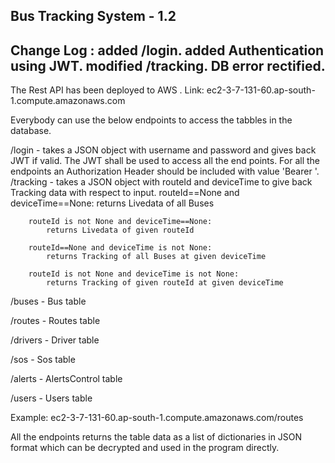 Bus Tracking System - 1.2
-------------------------
Change Log : added /login. added Authentication using JWT. modified /tracking. DB error rectified.
-------------------------
The Rest API has been deployed to AWS
.
Link: ec2-3-7-131-60.ap-south-1.compute.amazonaws.com

Everybody can use the below endpoints to access the tabbles in the database.

/login - takes a JSON object with username and password and gives back JWT if valid.
	 The JWT shall be used to access all the end points.
	 For all the endpoints an Authorization Header should be included with value 'Bearer <JWT>'.
/tracking - takes a JSON object with routeId and deviceTime to give back Tracking data with respect to input.
		routeId==None and deviceTime==None:
			returns Livedata of all Buses
		routeId is not None and deviceTime==None:
			returns Livedata of given routeId
		routeId==None and deviceTime is not None:
			returns Tracking of all Buses at given deviceTime
		routeId is not None and deviceTime is not None:
			returns Tracking of given routeId at given deviceTime	


/buses - Bus table

/routes - Routes table

/drivers - Driver table

/sos - Sos table

/alerts - AlertsControl table

/users - Users table

Example: ec2-3-7-131-60.ap-south-1.compute.amazonaws.com/routes

All the endpoints returns the table data as a list of dictionaries in JSON format which can be decrypted and used in the program directly.

